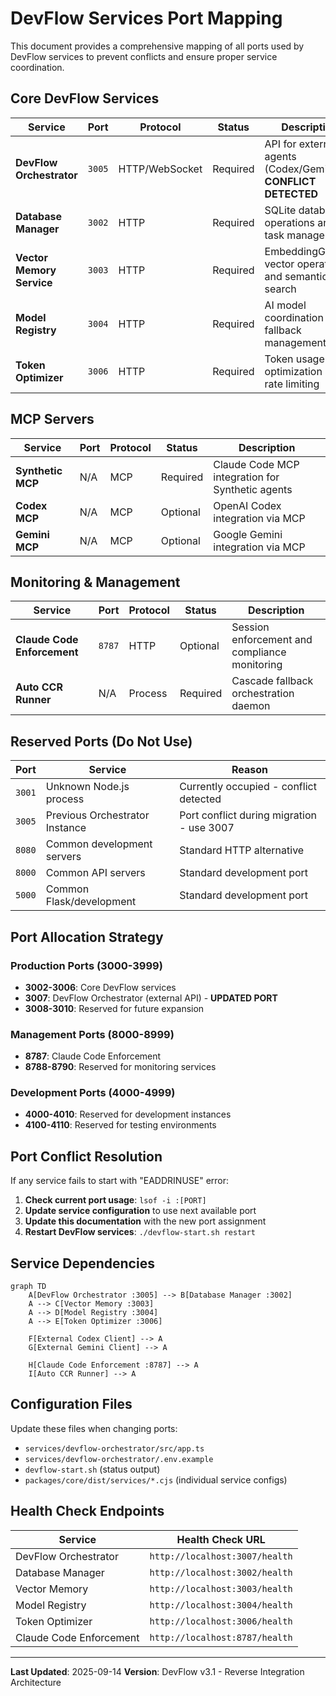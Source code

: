 # DevFlow Services Port Mapping

This document provides a comprehensive mapping of all ports used by DevFlow services to prevent conflicts and ensure proper service coordination.

## Core DevFlow Services

| Service | Port | Protocol | Status | Description |
|---------|------|----------|--------|-------------|
| **DevFlow Orchestrator** | `3005` | HTTP/WebSocket | Required | API for external AI agents (Codex/Gemini) - **CONFLICT DETECTED** |
| **Database Manager** | `3002` | HTTP | Required | SQLite database operations and task management |
| **Vector Memory Service** | `3003` | HTTP | Required | EmbeddingGemma vector operations and semantic search |
| **Model Registry** | `3004` | HTTP | Required | AI model coordination and fallback management |
| **Token Optimizer** | `3006` | HTTP | Required | Token usage optimization and rate limiting |

## MCP Servers

| Service | Port | Protocol | Status | Description |
|---------|------|----------|--------|-------------|
| **Synthetic MCP** | N/A | MCP | Required | Claude Code MCP integration for Synthetic agents |
| **Codex MCP** | N/A | MCP | Optional | OpenAI Codex integration via MCP |
| **Gemini MCP** | N/A | MCP | Optional | Google Gemini integration via MCP |

## Monitoring & Management

| Service | Port | Protocol | Status | Description |
|---------|------|----------|--------|-------------|
| **Claude Code Enforcement** | `8787` | HTTP | Optional | Session enforcement and compliance monitoring |
| **Auto CCR Runner** | N/A | Process | Required | Cascade fallback orchestration daemon |

## Reserved Ports (Do Not Use)

| Port | Service | Reason |
|------|---------|--------|
| `3001` | Unknown Node.js process | Currently occupied - conflict detected |
| `3005` | Previous Orchestrator Instance | Port conflict during migration - use 3007 |
| `8080` | Common development servers | Standard HTTP alternative |
| `8000` | Common API servers | Standard development port |
| `5000` | Common Flask/development | Standard development port |

## Port Allocation Strategy

### Production Ports (3000-3999)
- **3002-3006**: Core DevFlow services
- **3007**: DevFlow Orchestrator (external API) - **UPDATED PORT**
- **3008-3010**: Reserved for future expansion

### Management Ports (8000-8999)
- **8787**: Claude Code Enforcement
- **8788-8790**: Reserved for monitoring services

### Development Ports (4000-4999)
- **4000-4010**: Reserved for development instances
- **4100-4110**: Reserved for testing environments

## Port Conflict Resolution

If any service fails to start with "EADDRINUSE" error:

1. **Check current port usage**: `lsof -i :[PORT]`
2. **Update service configuration** to use next available port
3. **Update this documentation** with the new port assignment
4. **Restart DevFlow services**: `./devflow-start.sh restart`

## Service Dependencies

```mermaid
graph TD
    A[DevFlow Orchestrator :3005] --> B[Database Manager :3002]
    A --> C[Vector Memory :3003]
    A --> D[Model Registry :3004]
    A --> E[Token Optimizer :3006]

    F[External Codex Client] --> A
    G[External Gemini Client] --> A

    H[Claude Code Enforcement :8787] --> A
    I[Auto CCR Runner] --> A
```

## Configuration Files

Update these files when changing ports:

- `services/devflow-orchestrator/src/app.ts`
- `services/devflow-orchestrator/.env.example`
- `devflow-start.sh` (status output)
- `packages/core/dist/services/*.cjs` (individual service configs)

## Health Check Endpoints

| Service | Health Check URL |
|---------|------------------|
| DevFlow Orchestrator | `http://localhost:3007/health` |
| Database Manager | `http://localhost:3002/health` |
| Vector Memory | `http://localhost:3003/health` |
| Model Registry | `http://localhost:3004/health` |
| Token Optimizer | `http://localhost:3006/health` |
| Claude Code Enforcement | `http://localhost:8787/health` |

---

**Last Updated**: 2025-09-14
**Version**: DevFlow v3.1 - Reverse Integration Architecture